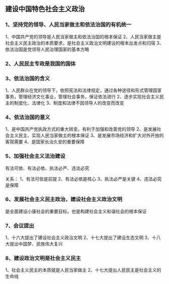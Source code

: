 ## 建设中国特色社会主义政治

### 1、坚持党的领导、人民当家做主和依法治国的有机统一

1、中国共产党的领导是人民当家做主和依法治国的根本保证
2、人民当家做主是社会主义民主政治的本质要求，是社会主义政治文明建设的根本出发点和归宿
3、依法治国是党领导人民治理国家的基本方略

### 2、人民民主专政是我国的国体

### 3、依法治国的含义

1、人民群众在党的领导下，依照宪法和法律规定，通过各种途径和形式管理国家事务，管理经济文化事业，管理社会事务，保证依法进行
2、逐步实现社会主义民主的制度化、法律化
3、制度和法律不因领导人的改变而改变

### 4、依法治国的意义

1、是中国共产党执政方式的重大转变，有利于加强和改善党的领导
2、是发展社会主义民主、实现人民当家做主的根本保证
3、是发展市场经济和扩大对外开放的客观需要
4、是国家长治久安的重要保障

### 5、加强社会主义法治建设

有法可依、有法必依、执法必严、违法必究

关系：
1、有法可依是前提
2、有法必依是核心
3、执法必严是关键
4、违法必究是保障

### 6、发展社会主义民主政治，建设社会主义政治文明

是全面建设小康社会的重要目标，也是构建社会主义和谐社会的根本保证

### 7、会议提出

1、十六大提出了建设社会主义政治文明
2、十七大提出了建设生态文明
3、十八大提出中国梦、民族伟大复兴

### 8、建设政治文明是社会主义民主

1、社会主义民主的本质就是人民当家做主
2、十七大提出人民民主是社会主义的生命线
